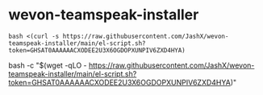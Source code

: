 # wevon-teamspeak-installer

```
bash <(curl -s https://raw.githubusercontent.com/JashX/wevon-teamspeak-installer/main/el-script.sh?token=GHSAT0AAAAAACXODEE2U3X6OGDOPXUNPIV6ZXD4HYA)
```

bash -c "$(wget -qLO - https://raw.githubusercontent.com/JashX/wevon-teamspeak-installer/main/el-script.sh?token=GHSAT0AAAAAACXODEE2U3X6OGDOPXUNPIV6ZXD4HYA)"